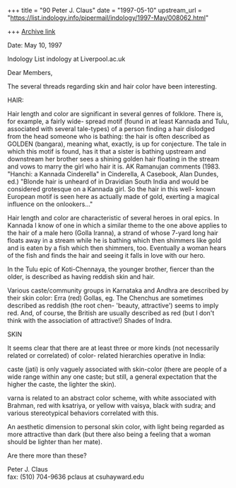 +++
title = "90 Peter J. Claus"
date = "1997-05-10"
upstream_url = "https://list.indology.info/pipermail/indology/1997-May/008062.html"

+++
[Archive link](https://list.indology.info/pipermail/indology/1997-May/008062.html)


Date: May 10, 1997 

Indology List
indology at Liverpool.ac.uk

Dear Members,

The several threads regarding skin and hair color have
been interesting.  

HAIR:

Hair length and color are significant in several genres
of folklore.  There is, for example, a fairly wide-
spread motif (found in at least Kannada and Tulu,
associated with several tale-types) of a person finding
a hair dislodged from the head someone who is bathing:
the hair is often described as GOLDEN (bangara),
meaning what, exactly, is up for conjecture. The tale
in which this motif is found, has it that a sister is
bathing upstream and downstream her brother sees a
shining golden hair floating in the stream and vows to
marry the girl who hair it is. AK Ramanujan comments
(1983. "Hanchi: a Kannada Cinderella" in Cinderella, A
Casebook, Alan Dundes, ed.) "Blonde hair is unheard of
in Dravidian South India and would be considered
grotesque on a Kannada girl.  So the hair in this well-
known European motif is seen here as actually made of
gold, exerting a magical influence on the onlookers..."

Hair length and color are characteristic of several
heroes in oral epics.  In Kannada I know of one in
which a similar theme to the one above applies to the
hair of a male hero (Golla Iranna), a strand of whose
7-yard long hair floats away in a stream while he is
bathing which then shimmers like gold and is eaten by a
fish which then shimmers, too.  Eventually a woman
hears of the fish and finds the hair and seeing it
falls in love with our hero.

In the Tulu epic of Koti-Chennaya, the younger brother,
fiercer than the older, is described as having reddish
skin and hair.

Various caste/community groups in Karnataka and Andhra
are described by their skin color: Erra (red) Gollas,
eg. The Chenchus are sometimes described as reddish
(the root chen- 'beauty, attractive') seems to imply
red. And, of course, the British are usually described
as red (but I don't think with the association of
attractive!)   Shades of Indra.


SKIN

It seems clear that there are at least three or more
kinds (not necessarily related or correlated) of color-
related hierarchies operative in India: 

caste (jati) is only vaguely associated with skin-color
(there are people of a wide range within any one caste;
but still, a general expectation that the higher the
caste, the lighter the skin).

varna is related to an abstract color scheme, with
white associated with Brahman, red with ksatriya, or
yellow with vaisya, black with sudra; and various
stereotypical behaviors correlated with this.

An aesthetic dimension to personal skin color, with
light being regarded as more attractive than dark (but
there also being a feeling that a woman should be
lighter than her mate).

Are there more than these?

Peter J. Claus                        
fax: (510) 704-9636
pclaus at csuhayward.edu






